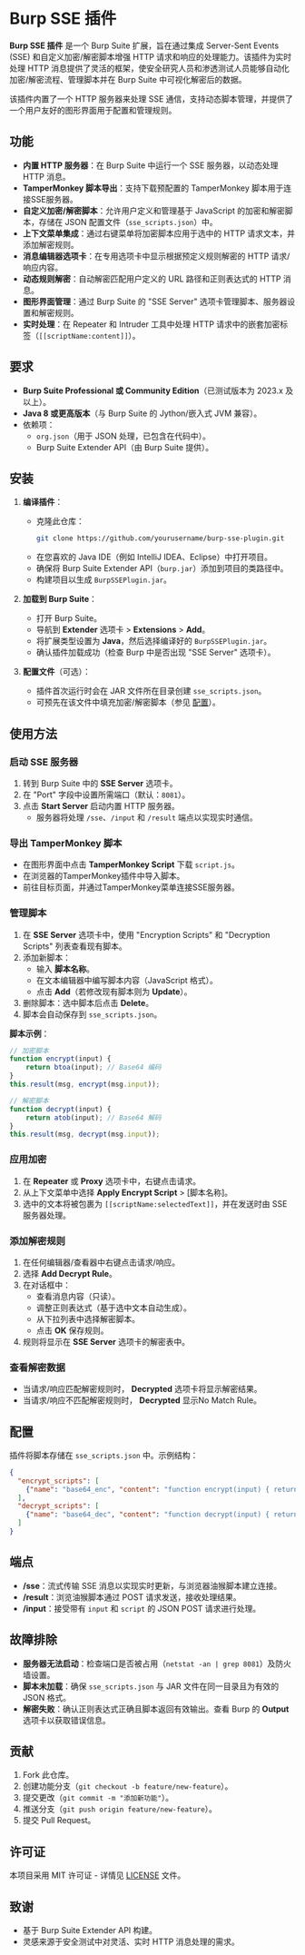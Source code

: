 # Burp SSE 插件

**Burp SSE 插件** 是一个 Burp Suite 扩展，旨在通过集成 Server-Sent Events (SSE) 和自定义加密/解密脚本增强 HTTP 请求和响应的处理能力。该插件为实时处理 HTTP 消息提供了灵活的框架，使安全研究人员和渗透测试人员能够自动化加密/解密流程、管理脚本并在 Burp Suite 中可视化解密后的数据。

该插件内置了一个 HTTP 服务器来处理 SSE 通信，支持动态脚本管理，并提供了一个用户友好的图形界面用于配置和管理规则。

## 功能

- **内置 HTTP 服务器**：在 Burp Suite 中运行一个 SSE 服务器，以动态处理 HTTP 消息。
- **TamperMonkey 脚本导出**：支持下载预配置的 TamperMonkey 脚本用于连接SSE服务器。
- **自定义加密/解密脚本**：允许用户定义和管理基于 JavaScript 的加密和解密脚本，存储在 JSON 配置文件（`sse_scripts.json`）中。
- **上下文菜单集成**：通过右键菜单将加密脚本应用于选中的 HTTP 请求文本，并添加解密规则。
- **消息编辑器选项卡**：在专用选项卡中显示根据预定义规则解密的 HTTP 请求/响应内容。
- **动态规则解密**：自动解密匹配用户定义的 URL 路径和正则表达式的 HTTP 消息。
- **图形界面管理**：通过 Burp Suite 的 "SSE Server" 选项卡管理脚本、服务器设置和解密规则。
- **实时处理**：在 Repeater 和 Intruder 工具中处理 HTTP 请求中的嵌套加密标签（`[[scriptName:content]]`）。

## 要求

- **Burp Suite Professional 或 Community Edition**（已测试版本为 2023.x 及以上）。
- **Java 8 或更高版本**（与 Burp Suite 的 Jython/嵌入式 JVM 兼容）。
- 依赖项：
  - `org.json`（用于 JSON 处理，已包含在代码中）。
  - Burp Suite Extender API（由 Burp Suite 提供）。

## 安装

1. **编译插件**：
   - 克隆此仓库：
     ```bash
     git clone https://github.com/yourusername/burp-sse-plugin.git
     ```
   - 在您喜欢的 Java IDE（例如 IntelliJ IDEA、Eclipse）中打开项目。
   - 确保将 Burp Suite Extender API（`burp.jar`）添加到项目的类路径中。
   - 构建项目以生成 `BurpSSEPlugin.jar`。

2. **加载到 Burp Suite**：
   - 打开 Burp Suite。
   - 导航到 **Extender** 选项卡 > **Extensions** > **Add**。
   - 将扩展类型设置为 **Java**，然后选择编译好的 `BurpSSEPlugin.jar`。
   - 确认插件加载成功（检查 Burp 中是否出现 "SSE Server" 选项卡）。

3. **配置文件**（可选）：
   - 插件首次运行时会在 JAR 文件所在目录创建 `sse_scripts.json`。
   - 可预先在该文件中填充加密/解密脚本（参见 [配置](#配置)）。

## 使用方法

### 启动 SSE 服务器
1. 转到 Burp Suite 中的 **SSE Server** 选项卡。
2. 在 "Port" 字段中设置所需端口（默认：`8081`）。
3. 点击 **Start Server** 启动内置 HTTP 服务器。
   - 服务器将处理 `/sse`、`/input` 和 `/result` 端点以实现实时通信。

### 导出 TamperMonkey 脚本
- 在图形界面中点击 **TamperMonkey Script** 下载 `script.js`。
- 在浏览器的TamperMonkey插件中导入脚本。
- 前往目标页面，并通过TamperMonkey菜单连接SSE服务器。

### 管理脚本
1. 在 **SSE Server** 选项卡中，使用 "Encryption Scripts" 和 "Decryption Scripts" 列表查看现有脚本。
2. 添加新脚本：
   - 输入 **脚本名称**。
   - 在文本编辑器中编写脚本内容（JavaScript 格式）。
   - 点击 **Add**（若修改现有脚本则为 **Update**）。
3. 删除脚本：选中脚本后点击 **Delete**。
4. 脚本会自动保存到 `sse_scripts.json`。

**脚本示例**：
```javascript
// 加密脚本
function encrypt(input) {
    return btoa(input); // Base64 编码
}
this.result(msg, encrypt(msg.input));
```

```javascript
// 解密脚本
function decrypt(input) {
    return atob(input); // Base64 解码
}
this.result(msg, decrypt(msg.input));
```

### 应用加密
1. 在 **Repeater** 或 **Proxy** 选项卡中，右键点击请求。
2. 从上下文菜单中选择 **Apply Encrypt Script** > [脚本名称]。
3. 选中的文本将被包裹为 `[[scriptName:selectedText]]`，并在发送时由 SSE 服务器处理。

### 添加解密规则
1. 在任何编辑器/查看器中右键点击请求/响应。
2. 选择 **Add Decrypt Rule**。
3. 在对话框中：
   - 查看消息内容（只读）。
   - 调整正则表达式（基于选中文本自动生成）。
   - 从下拉列表中选择解密脚本。
   - 点击 **OK** 保存规则。
4. 规则将显示在 **SSE Server** 选项卡的解密表中。

### 查看解密数据
- 当请求/响应匹配解密规则时， **Decrypted** 选项卡将显示解密结果。
- 当请求/响应不匹配解密规则时， **Decrypted** 显示No Match Rule。

## 配置

插件将脚本存储在 `sse_scripts.json` 中。示例结构：
```json
{
  "encrypt_scripts": [
    {"name": "base64_enc", "content": "function encrypt(input) { return btoa(input); } this.result(msg, encrypt(msg.input));"}
  ],
  "decrypt_scripts": [
    {"name": "base64_dec", "content": "function decrypt(input) { return atob(input); } this.result(msg, decrypt(msg.input));"}
  ]
}
```

## 端点

- **/sse**：流式传输 SSE 消息以实现实时更新，与浏览器油猴脚本建立连接。
- **/result**：浏览油猴脚本通过 POST 请求发送，接收处理结果。
- **/input**：接受带有 `input` 和 `script` 的 JSON POST 请求进行处理。

## 故障排除

- **服务器无法启动**：检查端口是否被占用（`netstat -an | grep 8081`）及防火墙设置。
- **脚本未加载**：确保 `sse_scripts.json` 与 JAR 文件在同一目录且为有效的 JSON 格式。
- **解密失败**：确认正则表达式正确且脚本返回有效输出。查看 Burp 的 **Output** 选项卡以获取错误信息。

## 贡献

1. Fork 此仓库。
2. 创建功能分支（`git checkout -b feature/new-feature`）。
3. 提交更改（`git commit -m "添加新功能"`）。
4. 推送分支（`git push origin feature/new-feature`）。
5. 提交 Pull Request。

## 许可证

本项目采用 MIT 许可证 - 详情见 [LICENSE](LICENSE) 文件。

## 致谢

- 基于 Burp Suite Extender API 构建。
- 灵感来源于安全测试中对灵活、实时 HTTP 消息处理的需求。

